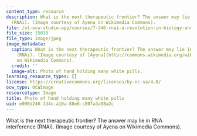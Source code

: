 ```yaml
---
content_type: resource
description: What is the next therapeutic frontier? The answer may lie in RNA interference
  (RNAi). (Image courtesy of Ayena on Wikimedia Commons).
file: /ol-ocw-studio-app/courses/7-346-rnai-a-revolution-in-biology-and-therapeutics-spring-2010/e090d2461d4ca10a88e6c807a3a98a2c_7-346s10.jpg
file_size: 15018
file_type: image/jpeg
image_metadata:
  caption: What is the next therapeutic frontier? The answer may lie in RNA interference
    (RNAi). (Image courtesy of [Ayena](http://commons.wikimedia.org/wiki/File:Pills.JPG)
    on Wikimedia Commons).
  credit: ''
  image-alt: Photo of hand holding many white pills.
learning_resource_types: []
license: https://creativecommons.org/licenses/by-nc-sa/4.0/
ocw_type: OCWImage
resourcetype: Image
title: Photo of hand holding many white pills
uid: e090d246-1d4c-a10a-88e6-c807a3a98a2c
---
```

What is the next therapeutic frontier? The answer may lie in RNA interference (RNAi). (Image courtesy of Ayena on Wikimedia Commons).